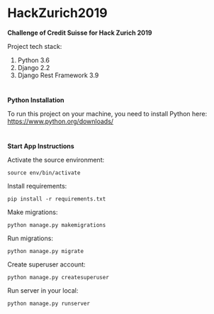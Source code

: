 # HackZurich2019
**Challenge of Credit Suisse for Hack Zurich 2019**

Project tech stack:
1. Python 3.6
2. Django 2.2
3. Django Rest Framework 3.9

#
**Python Installation**

To run this project on your machine, you need to install Python here: 
https://www.python.org/downloads/

#
**Start App Instructions**

Activate the source environment:
```
source env/bin/activate
```

Install requirements:
```
pip install -r requirements.txt
```

Make migrations:
```
python manage.py makemigrations
```

Run migrations:
```
python manage.py migrate
```

Create superuser account:
```
python manage.py createsuperuser
```

Run server in your local:
```
python manage.py runserver
```
